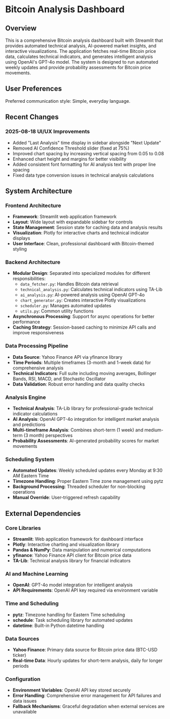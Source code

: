 # Bitcoin Analysis Dashboard

## Overview

This is a comprehensive Bitcoin analysis dashboard built with Streamlit that provides automated technical analysis, AI-powered market insights, and interactive visualizations. The application fetches real-time Bitcoin price data, calculates technical indicators, and generates intelligent analysis using OpenAI's GPT-4o model. The system is designed to run automated weekly updates and provide probability assessments for Bitcoin price movements.

## User Preferences

Preferred communication style: Simple, everyday language.

## Recent Changes

### 2025-08-18 UI/UX Improvements
- Added "Last Analysis" time display in sidebar alongside "Next Update"
- Removed AI Confidence Threshold slider (fixed at 75%)
- Improved chart spacing by increasing vertical spacing from 0.05 to 0.08
- Enhanced chart height and margins for better visibility
- Added consistent font formatting for AI analysis text with proper line spacing
- Fixed data type conversion issues in technical analysis calculations

## System Architecture

### Frontend Architecture
- **Framework**: Streamlit web application framework
- **Layout**: Wide layout with expandable sidebar for controls
- **State Management**: Session state for caching data and analysis results
- **Visualization**: Plotly for interactive charts and technical indicator displays
- **User Interface**: Clean, professional dashboard with Bitcoin-themed styling

### Backend Architecture
- **Modular Design**: Separated into specialized modules for different responsibilities:
  - `data_fetcher.py`: Handles Bitcoin data retrieval
  - `technical_analysis.py`: Calculates technical indicators using TA-Lib
  - `ai_analysis.py`: AI-powered analysis using OpenAI GPT-4o
  - `chart_generator.py`: Creates interactive Plotly visualizations
  - `scheduler.py`: Manages automated updates
  - `utils.py`: Common utility functions
- **Asynchronous Processing**: Support for async operations for better performance
- **Caching Strategy**: Session-based caching to minimize API calls and improve responsiveness

### Data Processing Pipeline
- **Data Source**: Yahoo Finance API via yfinance library
- **Time Periods**: Multiple timeframes (3-month and 1-week data) for comprehensive analysis
- **Technical Indicators**: Full suite including moving averages, Bollinger Bands, RSI, MACD, and Stochastic Oscillator
- **Data Validation**: Robust error handling and data quality checks

### Analysis Engine
- **Technical Analysis**: TA-Lib library for professional-grade technical indicator calculations
- **AI Analysis**: OpenAI GPT-4o integration for intelligent market analysis and predictions
- **Multi-timeframe Analysis**: Combines short-term (1 week) and medium-term (3 month) perspectives
- **Probability Assessments**: AI-generated probability scores for market movements

### Scheduling System
- **Automated Updates**: Weekly scheduled updates every Monday at 9:30 AM Eastern Time
- **Timezone Handling**: Proper Eastern Time zone management using pytz
- **Background Processing**: Threaded scheduler for non-blocking operations
- **Manual Override**: User-triggered refresh capability

## External Dependencies

### Core Libraries
- **Streamlit**: Web application framework for dashboard interface
- **Plotly**: Interactive charting and visualization library
- **Pandas & NumPy**: Data manipulation and numerical computations
- **yfinance**: Yahoo Finance API client for Bitcoin price data
- **TA-Lib**: Technical analysis library for financial indicators

### AI and Machine Learning
- **OpenAI**: GPT-4o model integration for intelligent analysis
- **API Requirements**: OpenAI API key required via environment variable

### Time and Scheduling
- **pytz**: Timezone handling for Eastern Time scheduling
- **schedule**: Task scheduling library for automated updates
- **datetime**: Built-in Python datetime handling

### Data Sources
- **Yahoo Finance**: Primary data source for Bitcoin price data (BTC-USD ticker)
- **Real-time Data**: Hourly updates for short-term analysis, daily for longer periods

### Configuration
- **Environment Variables**: OpenAI API key stored securely
- **Error Handling**: Comprehensive error management for API failures and data issues
- **Fallback Mechanisms**: Graceful degradation when external services are unavailable